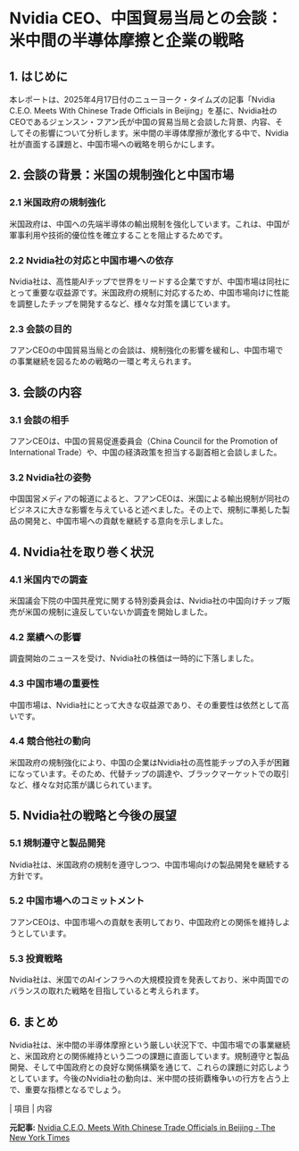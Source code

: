 # Nvidia CEO、中国貿易当局との会談：米中間の半導体摩擦と企業の戦略

## 1. はじめに

本レポートは、2025年4月17日付のニューヨーク・タイムズの記事「Nvidia C.E.O. Meets With Chinese Trade Officials in Beijing」を基に、Nvidia社のCEOであるジェンスン・フアン氏が中国の貿易当局と会談した背景、内容、そしてその影響について分析します。米中間の半導体摩擦が激化する中で、Nvidia社が直面する課題と、中国市場への戦略を明らかにします。

## 2. 会談の背景：米国の規制強化と中国市場

### 2.1 米国政府の規制強化

米国政府は、中国への先端半導体の輸出規制を強化しています。これは、中国が軍事利用や技術的優位性を確立することを阻止するためです。

### 2.2 Nvidia社の対応と中国市場への依存

Nvidia社は、高性能AIチップで世界をリードする企業ですが、中国市場は同社にとって重要な収益源です。米国政府の規制に対応するため、中国市場向けに性能を調整したチップを開発するなど、様々な対策を講じています。

### 2.3 会談の目的

フアンCEOの中国貿易当局との会談は、規制強化の影響を緩和し、中国市場での事業継続を図るための戦略の一環と考えられます。

## 3. 会談の内容

### 3.1 会談の相手

フアンCEOは、中国の貿易促進委員会（China Council for the Promotion of International Trade）や、中国の経済政策を担当する副首相と会談しました。

### 3.2 Nvidia社の姿勢

中国国営メディアの報道によると、フアンCEOは、米国による輸出規制が同社のビジネスに大きな影響を与えていると述べました。その上で、規制に準拠した製品の開発と、中国市場への貢献を継続する意向を示しました。

## 4. Nvidia社を取り巻く状況

### 4.1 米国内での調査

米国議会下院の中国共産党に関する特別委員会は、Nvidia社の中国向けチップ販売が米国の規制に違反していないか調査を開始しました。

### 4.2 業績への影響

調査開始のニュースを受け、Nvidia社の株価は一時的に下落しました。

### 4.3 中国市場の重要性

中国市場は、Nvidia社にとって大きな収益源であり、その重要性は依然として高いです。

### 4.4 競合他社の動向

米国政府の規制強化により、中国の企業はNvidia社の高性能チップの入手が困難になっています。そのため、代替チップの調達や、ブラックマーケットでの取引など、様々な対応策が講じられています。

## 5. Nvidia社の戦略と今後の展望

### 5.1 規制遵守と製品開発

Nvidia社は、米国政府の規制を遵守しつつ、中国市場向けの製品開発を継続する方針です。

### 5.2 中国市場へのコミットメント

フアンCEOは、中国市場への貢献を表明しており、中国政府との関係を維持しようとしています。

### 5.3 投資戦略

Nvidia社は、米国でのAIインフラへの大規模投資を発表しており、米中両国でのバランスの取れた戦略を目指していると考えられます。

## 6. まとめ

Nvidia社は、米中間の半導体摩擦という厳しい状況下で、中国市場での事業継続と、米国政府との関係維持という二つの課題に直面しています。規制遵守と製品開発、そして中国政府との良好な関係構築を通じて、これらの課題に対応しようとしています。今後のNvidia社の動向は、米中間の技術覇権争いの行方を占う上で、重要な指標となるでしょう。

| 項目 | 内容 

**元記事:** [Nvidia C.E.O. Meets With Chinese Trade Officials in Beijing - The New York Times](https://www.nytimes.com/2025/04/17/business/nvidia-china-tariffs-chips-jensen-huang.html)
